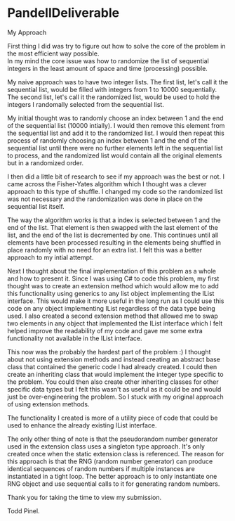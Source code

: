 # PandellDeliverable
My Approach

First thing I did was try to figure out how to solve the core of the problem in the most efficient way possible.  
In my mind the core issue was how to randomize the list of sequential integers in the least amount of space and time (processing) possible.

My naive approach was to have two integer lists.  The first list, let's call it the sequential list, would be filled with integers from 1 to 10000 sequentially.
The second list, let's call it the randomized list, would be used to hold the integers I randomally selected from the sequential list.  

My initial thought was to randomly choose an index between 1 and the end of the sequential list (10000 intially).
I would then remove this element from the sequential list and add it to the randomized list.
I would then repeat this process of randomly choosing an index between 1 and the end of the sequential list until there were no further
elements left in the sequential list to process, and the randomized list would contain all the original elements but in a randomized order.

I then did a little bit of research to see if my approach was the best or not.
I came across the Fisher-Yates algorithm which I thought was a clever approach to this type of shuffle.
I changed my code so the randomized list was not necessary and the randomization was done in place on the sequential list itself.

The way the algorithm works is that a index is selected between 1 and the end of the list.
That element is then swapped with the last element of the list, and the end of the list is decremented by one.  This continues until all elements have been processed resulting in the elements being shuffled in place randomly with no need for an extra list.  I felt this was a better approach to my intial attempt.

Next I thought about the final implementation of this problem as a whole and how to present it.  Since I was using C# to code this problem, my first thought was to create an extension method which would allow me to add this functionality using generics to any list object implementing the IList interface.  This would make it more useful in the long run as I could use this code on any object implementing IList regardless of the data type being used.  I also created a second extension method that allowed me to swap two elements in any object that implemented the IList interface which I felt helped improve the readability of my code and gave me some extra functionality not available in the IList interface.

This now was the probably the hardest part of the problem :) I thought about not using extension methods and instead creating an abstract base class that contained the generic code I had already created.  I could then create an inheriting class that would implement the integer type specific to the problem.  You could then also create other inheriting classes for other specific data types but I felt this wasn't as useful as it could be and would just be over-engineering the problem. So I stuck with my original approach of using extension methods.

The functionality I created is more of a utility piece of code that could be used to enhance the already existing IList interface.

The only other thing of note is that the pseudorandom number generator used in the extension class uses a singleton type approach.  It's only created once when the static extension class is referenced.  The reason for this approach is that the RNG (random number generator) can produce identical sequences of random numbers if multiple instances are instantiated in a tight loop. The better approach is to only instantiate one RNG object and use sequential calls to it for generating random numbers.

Thank you for taking the time to view my submission.

Todd Pinel.
